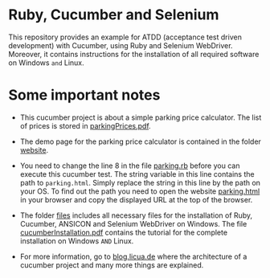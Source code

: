 # Ruby, Cucumber and Selenium
This repository provides an example for ATDD (acceptance test driven development) with Cucumber, using Ruby and Selenium WebDriver. Moreover, it contains instructions for the installation of all required software on Windows `and` Linux.

# Some important notes
* This cucumber project is about a simple parking price calculator. The list of prices is stored in [parkingPrices.pdf](https://github.com/philenius/cucumber/blob/master/parkingPrices.pdf).

* The demo page for the parking price calculator is contained in the folder [website](https://github.com/philenius/cucumber/tree/master/website).

* You need to change the line 8 in the file [parking.rb](https://github.com/philenius/cucumber/blob/master/lib/parking.rb) before you can execute this cucumber test. The string variable in this line contains the path to `parking.html`.
Simply replace the string in this line by the path on your OS. To find out the path you need to open the website [parking.html](https://github.com/philenius/cucumber/blob/master/website/parking.html) in your browser and copy the displayed URL at the top of the browser.

* The folder [files](https://github.com/philenius/cucumber/tree/master/files) includes all necessary files for the installation of Ruby, Cucumber, ANSICON and Selenium WebDriver on Windows. The file [cucumberInstallation.pdf](https://github.com/philenius/cucumber/blob/master/cucumberInstallation.pdf) contains the tutorial for the complete installation on Windows `AND` Linux.

* For more information, go to [blog.licua.de](http://blog.licua.de/?p=389) where the architecture of a cucumber project and many more things are explained.